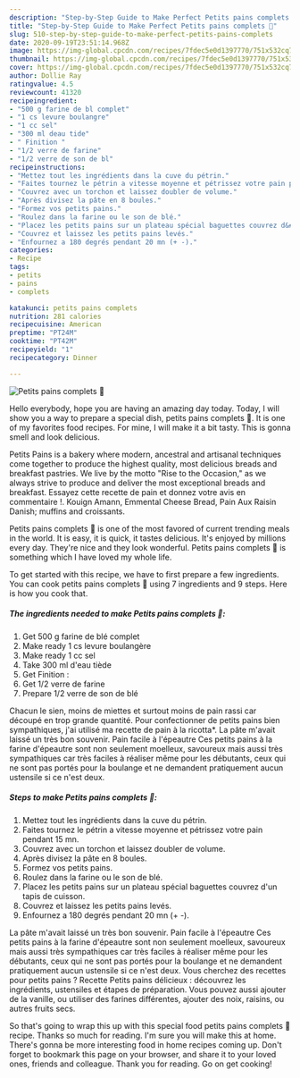 ```yaml
---
description: "Step-by-Step Guide to Make Perfect Petits pains complets 🍞"
title: "Step-by-Step Guide to Make Perfect Petits pains complets 🍞"
slug: 510-step-by-step-guide-to-make-perfect-petits-pains-complets
date: 2020-09-19T23:51:14.968Z
image: https://img-global.cpcdn.com/recipes/7fdec5e0d1397770/751x532cq70/petits-pains-complets-🍞-photo-principale-de-la-recette.jpg
thumbnail: https://img-global.cpcdn.com/recipes/7fdec5e0d1397770/751x532cq70/petits-pains-complets-🍞-photo-principale-de-la-recette.jpg
cover: https://img-global.cpcdn.com/recipes/7fdec5e0d1397770/751x532cq70/petits-pains-complets-🍞-photo-principale-de-la-recette.jpg
author: Dollie Ray
ratingvalue: 4.5
reviewcount: 41320
recipeingredient:
- "500 g farine de bl complet"
- "1 cs levure boulangre"
- "1 cc sel"
- "300 ml deau tide"
- " Finition "
- "1/2 verre de farine"
- "1/2 verre de son de bl"
recipeinstructions:
- "Mettez tout les ingrédients dans la cuve du pétrin."
- "Faites tournez le pétrin a vitesse moyenne et pétrissez votre pain pendant 15 mn."
- "Couvrez avec un torchon et laissez doubler de volume."
- "Après divisez la pâte en 8 boules."
- "Formez vos petits pains."
- "Roulez dans la farine ou le son de blé."
- "Placez les petits pains sur un plateau spécial baguettes couvrez d&#39;un tapis de cuisson."
- "Couvrez et laissez les petits pains levés."
- "Enfournez a 180 degrés pendant 20 mn (+ -)."
categories:
- Recipe
tags:
- petits
- pains
- complets

katakunci: petits pains complets 
nutrition: 281 calories
recipecuisine: American
preptime: "PT24M"
cooktime: "PT42M"
recipeyield: "1"
recipecategory: Dinner

---
```



![Petits pains complets 🍞](https://img-global.cpcdn.com/recipes/7fdec5e0d1397770/751x532cq70/petits-pains-complets-🍞-photo-principale-de-la-recette.jpg)

Hello everybody, hope you are having an amazing day today. Today, I will show you a way to prepare a special dish, petits pains complets 🍞. It is one of my favorites food recipes. For mine, I will make it a bit tasty. This is gonna smell and look delicious.

Petits Pains is a bakery where modern, ancestral and artisanal techniques come together to produce the highest quality, most delicious breads and breakfast pastries. We live by the motto &#34;Rise to the Occasion,&#34; as we always strive to produce and deliver the most exceptional breads and breakfast. Essayez cette recette de pain et donnez votre avis en commentaire !. Kouign Amann, Emmental Cheese Bread, Pain Aux Raisin Danish; muffins and croissants.

Petits pains complets 🍞 is one of the most favored of current trending meals in the world. It is easy, it is quick, it tastes delicious. It's enjoyed by millions every day. They're nice and they look wonderful. Petits pains complets 🍞 is something which I have loved my whole life.


To get started with this recipe, we have to first prepare a few ingredients. You can cook petits pains complets 🍞 using 7 ingredients and 9 steps. Here is how you cook that.

<!--inarticleads1-->

##### The ingredients needed to make Petits pains complets 🍞:

1. Get 500 g farine de blé complet
1. Make ready 1 cs levure boulangère
1. Make ready 1 cc sel
1. Take 300 ml d&#39;eau tiède
1. Get  Finition :
1. Get 1/2 verre de farine
1. Prepare 1/2 verre de son de blé


Chacun le sien, moins de miettes et surtout moins de pain rassi car découpé en trop grande quantité. Pour confectionner de petits pains bien sympathiques, j&#39;ai utilisé ma recette de pain à la ricotta*. La pâte m&#39;avait laissé un très bon souvenir. Pain facile à l&#39;épeautre Ces petits pains à la farine d&#39;épeautre sont non seulement moelleux, savoureux mais aussi très sympathiques car très faciles à réaliser même pour les débutants, ceux qui ne sont pas portés pour la boulange et ne demandent pratiquement aucun ustensile si ce n&#39;est deux. 

<!--inarticleads2-->

##### Steps to make Petits pains complets 🍞:

1. Mettez tout les ingrédients dans la cuve du pétrin.
1. Faites tournez le pétrin a vitesse moyenne et pétrissez votre pain pendant 15 mn.
1. Couvrez avec un torchon et laissez doubler de volume.
1. Après divisez la pâte en 8 boules.
1. Formez vos petits pains.
1. Roulez dans la farine ou le son de blé.
1. Placez les petits pains sur un plateau spécial baguettes couvrez d&#39;un tapis de cuisson.
1. Couvrez et laissez les petits pains levés.
1. Enfournez a 180 degrés pendant 20 mn (+ -).


La pâte m&#39;avait laissé un très bon souvenir. Pain facile à l&#39;épeautre Ces petits pains à la farine d&#39;épeautre sont non seulement moelleux, savoureux mais aussi très sympathiques car très faciles à réaliser même pour les débutants, ceux qui ne sont pas portés pour la boulange et ne demandent pratiquement aucun ustensile si ce n&#39;est deux. Vous cherchez des recettes pour petits pains ? Recette Petits pains délicieux : découvrez les ingrédients, ustensiles et étapes de préparation. Vous pouvez aussi ajouter de la vanille, ou utiliser des farines différentes, ajouter des noix, raisins, ou autres fruits secs. 

So that's going to wrap this up with this special food petits pains complets 🍞 recipe. Thanks so much for reading. I'm sure you will make this at home. There's gonna be more interesting food in home recipes coming up. Don't forget to bookmark this page on your browser, and share it to your loved ones, friends and colleague. Thank you for reading. Go on get cooking!
